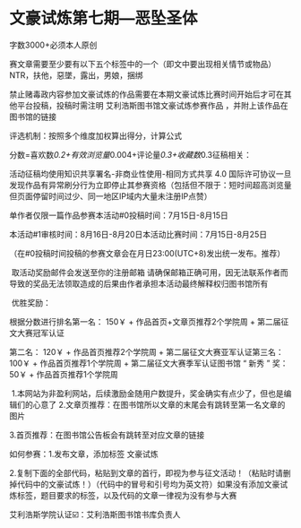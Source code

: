 # 文豪试炼第七期—恶坠圣体

字数3000+必须本人原创

赛文章需要至少要有以下五个标签中的一个（即文中要出现相关情节或物品）NTR，扶他，惡墜，露出，男娘，捆绑

禁止赌毒政内容参加文豪试炼的作品需要在本期文豪试炼比赛时间开始后才可在其他平台投稿，投稿时需注明 艾利浩斯图书馆文豪试炼参赛作品 ，并附上该作品在图书馆的链接

评选机制：按照多个维度加权算出得分，计算公式

分数=喜欢数*0.2+有效浏览量*0.004+评论量*0.3+收藏数*0.3征稿相关：

活动征稿均使用知识共享署名-非商业性使用-相同方式共享 4.0 国际许可协议一旦发现作品有异常刷分行为立即停止其参赛资格（包括但不限于：短时间超高浏览量但页面停留时间过少、同一地区IP域内大量未注册IP点赞）

单作者仅限一篇作品参赛本活动#0投稿时间：7月15日-8月15日

本活动#1审核时间：8月16日-8月20日本活动比赛时间：7月15日-8月25日

（在#0投稿时间投稿的参赛文章会在月日23:00(UTC+8)发出统一发布。推荐） 

 取活动奖励邮件会发送至你的注册邮箱 请确保邮箱正确可用，因无法联系作者而导致的奖品无法领取造成的后果由作者承担本活动最终解释权归图书馆所有

 优胜奖励：

根据分数进行排名第一名： 150￥ + 作品首页+文章页推荐2个学院周 + 第二届征文大赛冠军认证

第二名： 120￥ + 作品首页推荐2个学院周 + 第二届征文大赛亚军认证第三名： 100￥ + 作品首页推荐1个学院周 + 第二届征文大赛季军认证图书馆 “ 新秀 ” 奖：50￥ + 作品首页推荐1个学院周

 1.本网站为非盈利网站，后续激励金随用户数提升，奖金确实有点少了，但也是编辑们的心意了
2.文章页推荐：在图书馆所以文章的末尾会有跳转至第一名文章的图片

3.首页推荐：在图书馆公告板会有跳转至对应文章的链接 

如何参赛：1.发布文章，添加标签 文豪试炼

2.复制下面的全部代码，粘贴到文章的首行，即视为参与征文活动！（粘贴时请删掉代码中的文豪试炼！）（代码中的冒号和引号均为英文符）如果没有添加文豪试炼标签，题目要求的标签，以及代码的文章一律视为没有参与大赛

艾利浩斯学院认证☑️：艾利浩斯图书馆书库负责人